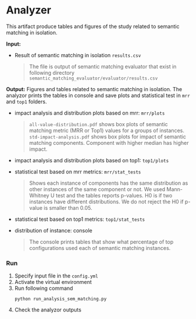 # Analyzer

This artifact produce tables and figures of the study related to semantic matching in isolation.

**Input:**

- Result of semantic matching in isolation `results.csv`

    > The file is output of semantic matching evaluator that exist in following directory
    > `semantic_matching_evaluator/evaluator/results.csv`

**Output:** Figures and tables related to semantic matching in isolation. The analyzor prints the tables in console and
save plots and statistical test in `mrr` and `top1` folders.

- impact analysis and distribution plots based on mrr: `mrr/plots`   
  >`all-value-distribution.pdf` shows box plots of semantic matching metric (MRR or Top1) values for a groups of
  instances.
  `std-impact-analysis.pdf` shows box plots for impact of semantic matching components. Component with higher median has
  higher impact.
- impact analysis and distribution plots based on top1: `top1/plots`
- statistical test based on mrr metrics: `mrr/stat_tests`
  > Shows each instance of components has the same distribution as other instances of the same component or not. We used
  Mann-Whitney U test and the tables reports p-values. H0 is if two instances have different distributions. We do not
  reject the H0 if p-value is smaller than 0.05.
- statistical test based on top1 metrics: `top1/stat_tests`
- distribution of instance: console
  
  >The console prints tables that show what percentage of top configurations used each of semantic matching instances.

### Run

1. Specify input file in the `config.yml`
1. Activate the virtual environment
1. Run following command
    ````
    python run_analysis_sem_matching.py
    ````
1. Check the analyzor outputs 

